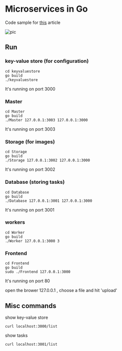 # Microservices in Go

Code sample for [this](https://jacobmartins.com/2016/03/14/web-app-using-microservices-in-go-part-1-design) article

![pic](https://www.lucidchart.com/publicSegments/view/cb49c63f-9256-47ae-a21a-18afa85cc4fd/image.png)

## Run

### key-value store (for configuration)
```
cd keyvaluestore
go build
./keyvaluestore
```
It's running on port 3000


### Master
```
cd Master
go build
./Master 127.0.0.1:3003 127.0.0.1:3000
```
It's running on port 3003

### Storage (for images)
```
cd Storage
go build
./Storage 127.0.0.1:3002 127.0.0.1:3000
```
It's running on port 3002

### Database (storing tasks)
```
cd Database
go build
./Database 127.0.0.1:3001 127.0.0.1:3000
```
It's running on port 3001

### workers
```
cd Worker
go build
./Worker 127.0.0.1:3000 3
```

### Frontend
```
cd Frontend
go build
sudo ./Frontend 127.0.0.1:3000
```
It's running on port 80

open the brower 127.0.0.1 , choose a file and hit 'upload'

## Misc commands

show key-value store
```
curl localhost:3000/list
```

show tasks
```
curl localhost:3001/list
```


